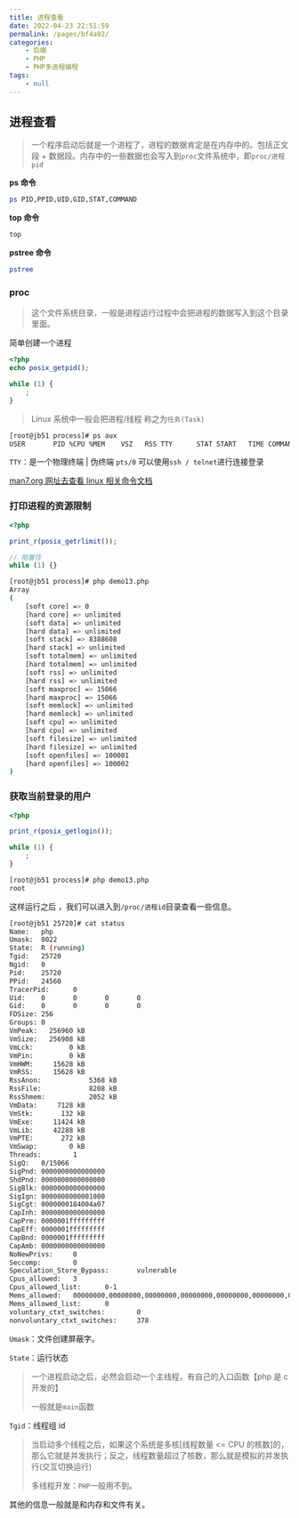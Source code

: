 ```yaml
---
title: 进程查看
date: 2022-04-23 22:51:59
permalink: /pages/bf4a92/
categories:
    - 后端
    - PHP
    - PHP多进程编程
tags:
    - null
---
```


## 进程查看

> 一个程序启动后就是一个进程了，进程的数据肯定是在内存中的。包括正文段 + 数据段。内存中的一些数据也会写入到`proc`文件系统中，即`proc/进程pid`

**ps 命令**

```bash
ps PID,PPID,UID,GID,STAT,COMMAND
```

**top 命令**

```bash
top
```

**pstree 命令**

```bash
pstree
```

### proc

> 这个文件系统目录，一般是进程运行过程中会把进程的数据写入到这个目录里面。

简单创建一个进程

```php
<?php
echo posix_getpid();

while (1) {
    ;
}
```

> Linux 系统中一般会把进程/线程 称之为`任务(Task)`

```bash
[root@jb51 process]# ps aux
USER       PID %CPU %MEM    VSZ   RSS TTY      STAT START   TIME COMMAND
```

`TTY`：是一个物理终端 | 伪终端 `pts/0` 可以使用`ssh / telnet`进行连接登录

[man7.org 网址去查看 linux 相关命令文档](https://man7.org/linux/man-pages/man5/proc.5.html)

### 打印进程的资源限制

```php
<?php

print_r(posix_getrlimit());

// 阻塞住
while (1) {}
```

```bash
[root@jb51 process]# php demo13.php
Array
(
    [soft core] => 0
    [hard core] => unlimited
    [soft data] => unlimited
    [hard data] => unlimited
    [soft stack] => 8388608
    [hard stack] => unlimited
    [soft totalmem] => unlimited
    [hard totalmem] => unlimited
    [soft rss] => unlimited
    [hard rss] => unlimited
    [soft maxproc] => 15066
    [hard maxproc] => 15066
    [soft memlock] => unlimited
    [hard memlock] => unlimited
    [soft cpu] => unlimited
    [hard cpu] => unlimited
    [soft filesize] => unlimited
    [hard filesize] => unlimited
    [soft openfiles] => 100001
    [hard openfiles] => 100002
)

```

### 获取当前登录的用户

```php
<?php

print_r(posix_getlogin());

while (1) {
    ;
}
```

```bash
[root@jb51 process]# php demo13.php
root

```

这样运行之后 ，我们可以进入到`/proc/进程id`目录查看一些信息。

```bash
[root@jb51 25720]# cat status
Name:   php
Umask:  0022
State:  R (running)
Tgid:   25720
Ngid:   0
Pid:    25720
PPid:   24560
TracerPid:      0
Uid:    0       0       0       0
Gid:    0       0       0       0
FDSize: 256
Groups: 0
VmPeak:   256960 kB
VmSize:   256908 kB
VmLck:         0 kB
VmPin:         0 kB
VmHWM:     15628 kB
VmRSS:     15628 kB
RssAnon:            5368 kB
RssFile:            8208 kB
RssShmem:           2052 kB
VmData:     7128 kB
VmStk:       132 kB
VmExe:     11424 kB
VmLib:     42288 kB
VmPTE:       272 kB
VmSwap:        0 kB
Threads:        1
SigQ:   0/15066
SigPnd: 0000000000000000
ShdPnd: 0000000000000000
SigBlk: 0000000000000000
SigIgn: 0000000000001000
SigCgt: 0000000184004a07
CapInh: 0000000000000000
CapPrm: 0000001fffffffff
CapEff: 0000001fffffffff
CapBnd: 0000001fffffffff
CapAmb: 0000000000000000
NoNewPrivs:     0
Seccomp:        0
Speculation_Store_Bypass:       vulnerable
Cpus_allowed:   3
Cpus_allowed_list:      0-1
Mems_allowed:   00000000,00000000,00000000,00000000,00000000,00000000,00000000,00000000,00000000,00000000,00000000,00000000,00000000,00000000,00000000,00000000,00000000,00000000,00000000,00000000,00000000,00000000,00000000,00000000,00000000,00000000,00000000,00000000,00000000,00000000,00000000,00000001
Mems_allowed_list:      0
voluntary_ctxt_switches:        0
nonvoluntary_ctxt_switches:     378

```

`Umask`：文件创建屏蔽字。

`State`：运行状态

> 一个进程启动之后，必然会启动一个主线程，有自己的入口函数【php 是 c 开发的】
>
> 一般就是`main`函数

`Tgid`：线程组 id

> 当启动多个线程之后，如果这个系统是多核[线程数量 <= CPU 的核数]的，那么它就是并发执行；反之，线程数量超过了核数，那么就是模拟的并发执行(交互切换运行)
>
> 多线程开发：`PHP`一般用不到。

其他的信息一般就是和内存和文件有关。
